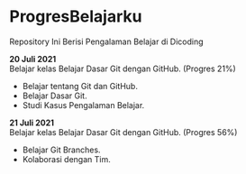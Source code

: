 # ProgresBelajarku
Repository Ini Berisi Pengalaman Belajar di Dicoding

**20 Juli 2021**  
Belajar kelas Belajar Dasar Git dengan GitHub. (Progres 21%)
  * Belajar tentang Git dan GitHub.
  * Belajar Dasar Git.
  * Studi Kasus Pengalaman Belajar.

**21 Juli 2021**  
Belajar kelas Belajar Dasar Git dengan GitHub. (Progres 56%)
  * Belajar Git Branches.
  * Kolaborasi dengan Tim.

